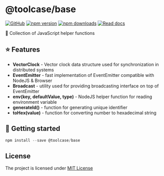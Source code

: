 # @toolcase/base

[![GitHub](https://img.shields.io/github/license/rivalis/rivalis?style=for-the-badge)](https://github.com/rivalis/rivalis/blob/main/LICENSE)
[![npm version](https://img.shields.io/npm/v/@toolcase/base?color=teal&label=VERSION&style=for-the-badge)](https://www.npmjs.com/package/@toolcase/base)
[![npm downloads](https://img.shields.io/npm/dw/@toolcase/base?label=downloads&style=for-the-badge)](https://www.npmjs.com/package/@toolcase/base)
[![Read docs](https://img.shields.io/badge/READ-DOCS-green?style=for-the-badge)](https://kalevski.dev/toolcase)

🧬 Collection of JavaScript helper functions

## ⭐ Features

- **VectorClock** - Vector clock data structure used for synchronization in distributed systems
- **EventEmitter** - fast implementation of EventEmitter compatible with NodeJS & Browser
- **Broadcast** - utility used for providing broadcasting interface on top of EventEmitter
- **env(key, defaultValue, type)** - NodeJS helper function for reading environment variable
- **generateId()** - function for generating unique identifier
- **toHex(value)** - function for converting number to hexadecimal string

## 🚀 Getting started

```js
npm install --save @toolcase/base
```

## License
The project is licensed under [MIT License](https://github.com/kalevski/toolcase/blob/main/LICENSE)